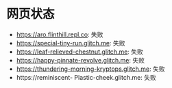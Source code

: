 # 网页状态
- https://aro.flinthill.repl.co: 失败
- https://special-tiny-run.glitch.me: 失败
- https://leaf-relieved-chestnut.glitch.me: 失败
- https://happy-pinnate-revolve.glitch.me: 失败
- https://thundering-morning-kryptops.glitch.me: 失败
- https://reminiscent- Plastic-cheek.glitch.me: 失败
